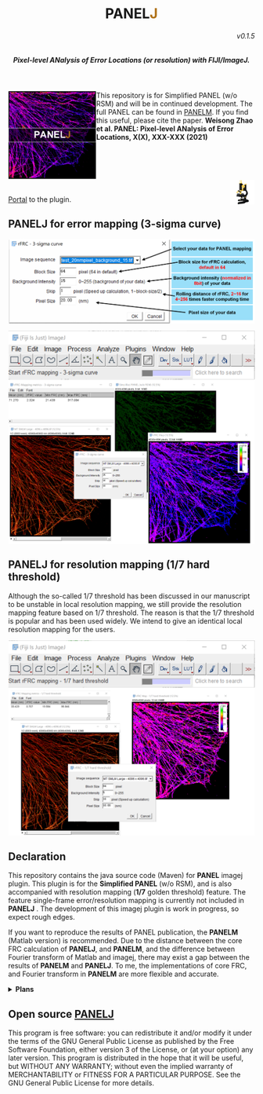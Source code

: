 <p>
<h1 align="center">PANEL<font color="#b07219">J</font></h1>
<h6 align="right">v0.1.5</h6>
<h5 align="center">Pixel-level ANalysis of Error Locations (or resolution) with FIJI/ImageJ.</h5>
</p>
<br>

<p>
<img src='./img/splash.png' align="left" width=180>
</p>


This repository is for Simplified PANEL (w/o RSM) and will be in continued development. The full PANEL can be found in [PANELM](https://github.com/WeisongZhao/PANELM). If you find this useful, please cite the paper. <b>Weisong Zhao et al. PANEL: Pixel-level ANalysis of Error Locations,  X(X), XXX-XXX (2021)</b>

<br>
<br>
<br>

<p>
<img src='./img/imagej-128.png' align="right" width=50>
</p>
<br>

[Portal]() to the plugin.

## PANELJ for error mapping (3-sigma curve)

<p align='center'>
<img src='./img/PANELJ-Manual.png' align="center" width=700>
</p>

<p align='center'>
<img src='./img/PANELJ.png' align="center" width=700>
</p>

## PANELJ for resolution mapping (1/7 hard threshold)
Although the so-called 1/7 threshold has been discussed in our manuscript to be unstable in local resolution mapping, we still provide the resolution mapping feature based on 1/7 threshold. The reason is that the 1/7 threshold is popular and has been used widely. We intend to give an identical local resolution mapping for the users.

<p align='center'>
<img src='./img/PANELJ2.png' align="center" width=700>
</p>

## Declaration
This repository contains the java source code (Maven) for <b>PANEL</b> imagej plugin.  This plugin is for the <b>Simplified PANEL</b> (w/o RSM), and is also accompanied with resolution mapping (<b>1/7</b> golden threshold) feature. The feature single-frame error/resolution mapping is currently not included in <b>PANELJ</b> . The development of this imagej plugin is work in progress, so expect rough edges. 

If you want to reproduce the results of PANEL publication, the <b>PANELM</b> (Matlab version) is recommended. Due to the distance between the core FRC calculation of <b>PANELJ</b>, and <b>PANELM</b>, and the difference between Fourier transform of Matlab and imagej, there may exist a gap between the results of <b>PANELM</b> and <b>PANELJ</b>. To me, the implementations of core FRC, and Fourier transform in <b>PANELM</b>  are more flexible and accurate. 


<details>
<summary><b>Plans</b></summary>

- Reduce the gap between core FRC of PANELM and PANELJ;
- ~~The single-frame FRC error/resolution mapping~~;
- The RSM combination for full PANEL.

</details>

## Open source [PANELJ](https://github.com/WeisongZhao/PANELJ)
This program is free software: you can redistribute it and/or modify it under the terms of the GNU General Public License as published by the Free Software Foundation, either version 3 of the License, or (at your option) any later version. This program is distributed in the hope that it will be useful, but WITHOUT ANY WARRANTY; without even the implied warranty of MERCHANTABILITY or FITNESS FOR A PARTICULAR PURPOSE. See the GNU General Public License for more details.